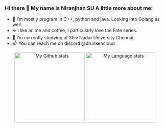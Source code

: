 ### Hi there 👋 My name is Niranjhan SU A little more about me:

- 🔭 I’m mostly program in C++, python and java. Looking into Golang as well.
- ☕ I like anime and coffee, I particularly love the Fate series.
- 🌱 I’m currently studying at Shiv Nadar University Chennai.
- 📫 You can reach me on discord @drunkencloud

<div align="center"> 
  <img 
    src="https://github-readme-stats-drunkencloud.vercel.app/api?username=drunkencloud&rank_icon=percentile&show_icons=true&theme=transparent&show=reviews&count_private=true&role=OWNER,ORGANIZATION_MEMBER,COLLABORATOR"
    alt="My Github stats"
    height="220"
  />
  <img 
    src="https://github-readme-stats-drunkencloud.vercel.app/api/top-langs/?username=drunkencloud&hide=javascript,html,css,Jupyter+Notebook&theme=transparent&layout=donut&role=OWNER,ORGANIZATION_MEMBER"
    alt="My Language stats"
    height="220"
  />
</div>
